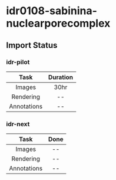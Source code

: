 # idr0108-sabinina-nuclearporecomplex

## Import Status

### idr-pilot
| Task | Duration |
| :----: |:----:|
| Images| 30hr |
| Rendering| -- |
| Annotations | -- |

### idr-next
| Task | Done |
| :----: |:----:|
| Images| -- | 
| Rendering| -- |
| Annotations | -- |


